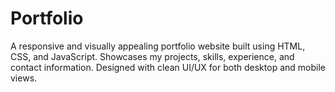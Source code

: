 # Portfolio
A responsive and visually appealing portfolio website built using HTML, CSS, and JavaScript. Showcases my projects, skills, experience, and contact information. Designed with clean UI/UX for both desktop and mobile views.
